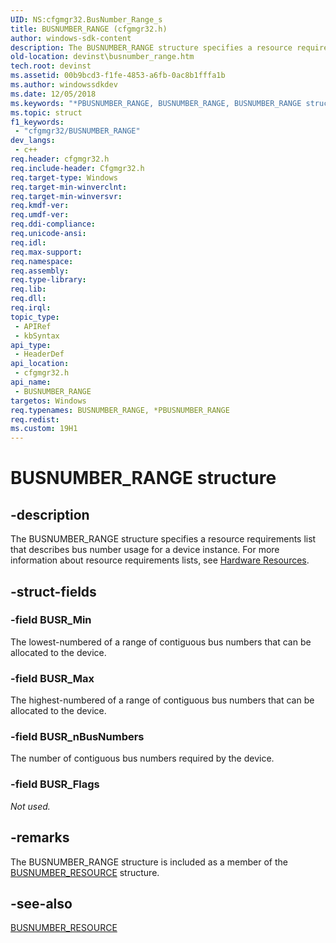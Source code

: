 ```yaml
---
UID: NS:cfgmgr32.BusNumber_Range_s
title: BUSNUMBER_RANGE (cfgmgr32.h)
author: windows-sdk-content
description: The BUSNUMBER_RANGE structure specifies a resource requirements list that describes bus number usage for a device instance. For more information about resource requirements lists, see Hardware Resources.
old-location: devinst\busnumber_range.htm
tech.root: devinst
ms.assetid: 00b9bcd3-f1fe-4853-a6fb-0ac8b1fffa1b
ms.author: windowssdkdev
ms.date: 12/05/2018
ms.keywords: "*PBUSNUMBER_RANGE, BUSNUMBER_RANGE, BUSNUMBER_RANGE structure [Device and Driver Installation], PBUSNUMBER_RANGE, PBUSNUMBER_RANGE structure pointer [Device and Driver Installation], cfgmgr32/BUSNUMBER_RANGE, cfgmgr32/PBUSNUMBER_RANGE, cfgmgrst_6d1e1291-b14d-4eca-9647-014001edd50a.xml, devinst.busnumber_range"
ms.topic: struct
f1_keywords: 
 - "cfgmgr32/BUSNUMBER_RANGE"
dev_langs:
 - c++
req.header: cfgmgr32.h
req.include-header: Cfgmgr32.h
req.target-type: Windows
req.target-min-winverclnt: 
req.target-min-winversvr: 
req.kmdf-ver: 
req.umdf-ver: 
req.ddi-compliance: 
req.unicode-ansi: 
req.idl: 
req.max-support: 
req.namespace: 
req.assembly: 
req.type-library: 
req.lib: 
req.dll: 
req.irql: 
topic_type:
 - APIRef
 - kbSyntax
api_type:
 - HeaderDef
api_location:
 - cfgmgr32.h
api_name:
 - BUSNUMBER_RANGE
targetos: Windows
req.typenames: BUSNUMBER_RANGE, *PBUSNUMBER_RANGE
req.redist: 
ms.custom: 19H1
---
```


# BUSNUMBER_RANGE structure


## -description


The BUSNUMBER_RANGE structure specifies a resource requirements list that describes bus number usage for a device instance. For more information about resource requirements lists, see <a href="https://docs.microsoft.com/windows-hardware/drivers/kernel/hardware-resources">Hardware Resources</a>.


## -struct-fields




### -field BUSR_Min

The lowest-numbered of a range of contiguous bus numbers that can be allocated to the device.


### -field BUSR_Max

The highest-numbered of a range of contiguous bus numbers that can be allocated to the device.


### -field BUSR_nBusNumbers

The number of contiguous bus numbers required by the device.


### -field BUSR_Flags

<i>Not used.</i>


## -remarks



The BUSNUMBER_RANGE structure is included as a member of the <a href="https://docs.microsoft.com/windows/desktop/api/cfgmgr32/ns-cfgmgr32-busnumber_resource_s">BUSNUMBER_RESOURCE</a> structure.




## -see-also




<a href="https://docs.microsoft.com/windows/desktop/api/cfgmgr32/ns-cfgmgr32-busnumber_resource_s">BUSNUMBER_RESOURCE</a>
 

 

